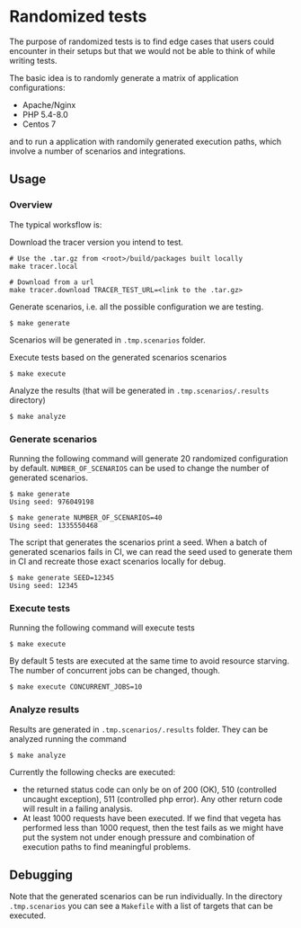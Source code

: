 # Randomized tests

The purpose of randomized tests is to find edge cases that users could encounter in their setups but that we would not be able to think of while writing tests.

The basic idea is to randomly generate a matrix of application configurations:
  - Apache/Nginx
  - PHP 5.4-8.0
  - Centos 7

and to run a application with randomily generated execution paths, which involve a number of scenarios and integrations.

## Usage

### Overview

The typical worksflow is:

Download the tracer version you intend to test.

```
# Use the .tar.gz from <root>/build/packages built locally
make tracer.local

# Download from a url
make tracer.download TRACER_TEST_URL=<link to the .tar.gz>
```

Generate scenarios, i.e. all the possible configuration we are testing.

```
$ make generate
```

Scenarios will be generated in `.tmp.scenarios` folder.

Execute tests based on the generated scenarios scenarios

```
$ make execute
```

Analyze the results (that will be generated in `.tmp.scenarios/.results` directory)

```
$ make analyze
```

### Generate scenarios

Running the following command will generate 20 randomized configuration by default. `NUMBER_OF_SCENARIOS` can be used to change the number of generated scenarios.

```
$ make generate
Using seed: 976049198

$ make generate NUMBER_OF_SCENARIOS=40
Using seed: 1335550468
```

The script that generates the scenarios print a seed. When a batch of generated scenarios fails in CI, we can read the seed used to generate them in CI and recreate those exact scenarios locally for debug.

```
$ make generate SEED=12345
Using seed: 12345
```

### Execute tests

Running the following command will execute tests

```
$ make execute
```

By default 5 tests are executed at the same time to avoid resource starving. The number of concurrent jobs can be changed, though.

```
$ make execute CONCURRENT_JOBS=10
```

### Analyze results

Results are generated in `.tmp.scenarios/.results` folder. They can be analyzed running the command

```
$ make analyze
```

Currently the following checks are executed:
- the returned status code can only be on of 200 (OK), 510 (controlled uncaught exception), 511 (controlled php error). Any other return code will result in a failing analysis.
- At least 1000 requests have been executed. If we find that vegeta has performed less than 1000 request, then the  test fails as we might have put the system not under enough pressure and combination of execution paths to find meaningful problems.

## Debugging

Note that the generated scenarios can be run individually. In the directory `.tmp.scenarios` you can see a `Makefile` with a list of targets that can be executed.
